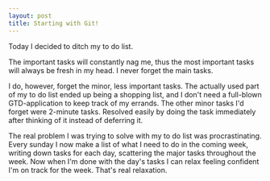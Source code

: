 ```yaml
---
layout: post
title: Starting with Git!
---
```


Today I decided to ditch my to do list.


The important tasks will constantly nag me, thus the most important tasks will always be fresh in my head. I never forget the main tasks.


I do, however, forget the minor, less important tasks. The actually used part of my to do list ended up being a shopping list, and I don't need a full-blown GTD-application to keep track of my errands. The other minor tasks I'd forget were 2-minute tasks. Resolved easily by doing the task immediately after thinking of it instead of deferring it.


The real problem I was trying to solve with my to do list was procrastinating. Every sunday I now make a list of what I need to do in the coming week, writing down tasks for each day, scattering the major tasks throughout the week. Now when I'm done with the day's tasks I can relax feeling confident I'm on track for the week. That's real relaxation.
